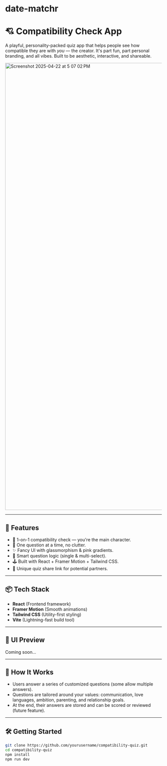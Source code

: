 # date-matchr
# 💘 Compatibility Check App

A playful, personality-packed quiz app that helps people see how compatible they are with *you* — the creator. It's part fun, part personal branding, and all vibes. Built to be aesthetic, interactive, and shareable.

<img width="1440" alt="Screenshot 2025-04-22 at 5 07 02 PM" src="https://github.com/user-attachments/assets/43a6a6e8-0cd8-4aee-9e2f-4141bc6f963f" />

---

## 🚀 Features

- 🔮 1-on-1 compatibility check — you're the main character.
- 🎯 One question at a time, no clutter.
- ✨ Fancy UI with glassmorphism & pink gradients.
- 🧠 Smart question logic (single & multi-select).
- 🕹️ Built with React + Framer Motion + Tailwind CSS.
- 🔗 Unique quiz share link for potential partners.

---

## 📦 Tech Stack

- **React** (Frontend framework)
- **Framer Motion** (Smooth animations)
- **Tailwind CSS** (Utility-first styling)
- **Vite** (Lightning-fast build tool)

---

## 🎨 UI Preview

Coming soon...

---

## 🧪 How It Works

- Users answer a series of customized questions (some allow multiple answers).
- Questions are tailored around your values: communication, love languages, ambition, parenting, and relationship goals.
- At the end, their answers are stored and can be scored or reviewed (future feature).

---

## 🛠️ Getting Started

```bash
git clone https://github.com/yourusername/compatibility-quiz.git
cd compatibility-quiz
npm install
npm run dev
